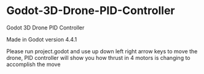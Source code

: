 # Godot-3D-Drone-PID-Controller
Godot 3D Drone PID Controller 


Made in Godot version 4.4.1 

Please run project.godot and use up down left right arrow keys to move the drone, PID controller will show you how thrust in 4 motors is changing to accomplish the move

